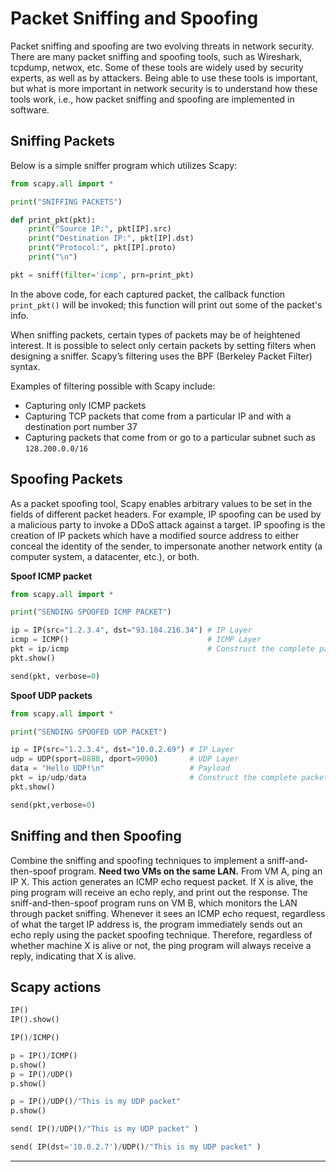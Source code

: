 # Packet Sniffing and Spoofing

Packet sniffing and spoofing are two evolving threats in network security. There are many packet sniffing and spoofing tools, such as Wireshark, tcpdump, netwox, etc. Some of these tools are widely used by security experts, as well as by attackers. Being able to use these tools is important, but what is more important in network security is to understand how these tools work, i.e., how packet sniffing and spoofing are implemented in software.

## Sniffing Packets

Below is a simple sniffer program which utilizes Scapy:

```Python
from scapy.all import *

print("SNIFFING PACKETS")

def print_pkt(pkt):
    print("Source IP:", pkt[IP].src)
    print("Destination IP:", pkt[IP].dst)
    print("Protocol:", pkt[IP].proto)
    print("\n")

pkt = sniff(filter='icmp', prn=print_pkt)
```

In the above code, for each captured packet, the callback function `print_pkt()` will be invoked; this function will print out some of the packet's info.

When sniffing packets, certain types of packets may be of heightened interest. It is possible to select only certain packets by setting filters when designing a sniffer. Scapy’s filtering uses the BPF (Berkeley Packet Filter) syntax.

Examples of filtering possible with Scapy include:

-   Capturing only ICMP packets
-   Capturing TCP packets that come from a particular IP and with a destination port number 37
-   Capturing packets that come from or go to a particular subnet such as `128.200.0.0/16`

## Spoofing Packets

As a packet spoofing tool, Scapy enables arbitrary values to be set in the fields of different packet headers. For example, IP spoofing can be used by a malicious party to invoke a DDoS attack against a target. IP spoofing is the creation of IP packets which have a modified source address to either conceal the identity of the sender, to impersonate another network entity (a computer system, a datacenter, etc.), or both.

**Spoof ICMP packet**

```python
from scapy.all import *

print("SENDING SPOOFED ICMP PACKET")

ip = IP(src="1.2.3.4", dst="93.184.216.34") # IP Layer
icmp = ICMP()                               # ICMP Layer
pkt = ip/icmp                               # Construct the complete packet
pkt.show()

send(pkt, verbose=0)
```

**Spoof UDP packets**

```python
from scapy.all import *

print("SENDING SPOOFED UDP PACKET")

ip = IP(src="1.2.3.4", dst="10.0.2.69") # IP Layer
udp = UDP(sport=8888, dport=9090)       # UDP Layer
data = "Hello UDP!\n"                   # Payload
pkt = ip/udp/data                       # Construct the complete packet
pkt.show()

send(pkt,verbose=0)
```

## Sniffing and then Spoofing

Combine the sniffing and spoofing techniques to implement a sniff-and-then-spoof program. **Need two VMs on the same LAN.** From VM A, ping an IP X. This action generates an ICMP echo request packet. If X is alive, the ping program will receive an echo reply, and print out the response. The sniff-and-then-spoof program runs on VM B, which monitors the LAN through packet sniffing. Whenever it sees an ICMP echo request, regardless of what the target IP address is, the program immediately sends out an echo reply using the packet spoofing technique. Therefore, regardless of whether machine X is alive or not, the ping program will always receive a reply, indicating that X is alive.

## Scapy actions

```python
IP()
IP().show()

IP()/ICMP()

p = IP()/ICMP()
p.show()
p = IP()/UDP()
p.show()

p = IP()/UDP()/"This is my UDP packet"
p.show()

send( IP()/UDP()/"This is my UDP packet" )

send( IP(dst='10.0.2.7')/UDP()/"This is my UDP packet" )
```

---

